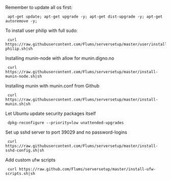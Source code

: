 Remember to update all os first:
```shell
 apt-get update; apt-get upgrade -y; apt-get dist-upgrade -y; apt-get autoremove -y;
```

To install user philip with full sudo:

```shell
 curl https://raw.githubusercontent.com/Flums/serversetup/master/user/install-philip.sh|sh
```

Installing munin-node with allow for munin.digno.no
```shell
 curl https://raw.githubusercontent.com/Flums/serversetup/master/install-munin-node.sh|sh
```

Installing munin with munin.conf from Github
```shell
 curl https://raw.githubusercontent.com/Flums/serversetup/master/install-munin.sh|sh
```

Let Ubuntu update security packages itself
```shell
 dpkg-reconfigure --priority=low unattended-upgrades
```

Set up sshd server to port 39029 and no password-logins
```shell
 curl https://raw.githubusercontent.com/Flums/serversetup/master/install-sshd-config.sh|sh
```

Add custom ufw scripts
```shell
 curl https://raw.github.com/Flums/serversetup/master/install-ufw-scripts.sh|sh
```
